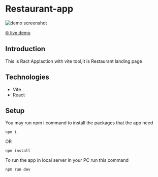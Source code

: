 # Restaurant-app

  ![demo screenshot]()

  [🌐 live demo](https://github.com/hind-hisham/Restaurant-app/)

## Introduction
This is Ract Applaction with vite tool,It is Restaurant landing page

## Technologies
* Vite
* React

## Setup
You may run npm i command to install the packages that the app need
```
npm i
```
OR
```
npm install
```
To run the app in local server in your PC run this command
```
npm run dev
```

